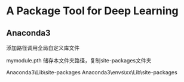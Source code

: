 # A Package Tool for Deep Learning

## Anaconda3

添加路径调用全局自定义库文件

mymodule.pth 储存本文件夹路径，复制site-packages文件夹

Anaconda3\Lib\site-packages 
Anaconda3\envs\xx\Lib\site-packages  